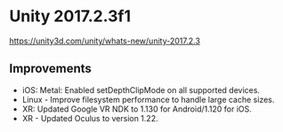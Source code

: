 # Unity 2017.2.3f1

https://unity3d.com/unity/whats-new/unity-2017.2.3

## Improvements



*   iOS: Metal: Enabled setDepthClipMode on all supported devices.
*   Linux - Improve filesystem performance to handle large cache sizes.
*   XR: Updated Google VR NDK to 1.130 for Android/1.120 for iOS.
*   XR - Updated Oculus to version 1.22.